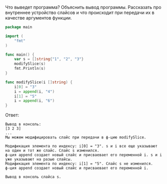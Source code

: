 Что выведет программа? Объяснить вывод программы. Рассказать про внутреннее устройство слайсов и что происходит при передачи их в качестве аргументов функции.

```go
package main

import (
	"fmt"
)

func main() {
	var s = []string{"1", "2", "3"}
	modifySlice(s)
	fmt.Println(s)
}

func modifySlice(i []string) {
	i[0] = "3"
	i = append(i, "4")
	i[1] = "5"
	i = append(i, "6")
}
```

Ответ:
```
Вывод в консоль:
[3 2 3]
...
Мы можем модифицировать слайс при передачи в ф-цию modifySlice.

Модификация элемента по индексу: i[0] = "3". s и i все еще указывают на один и тот же слайс. Слайс s изменился.
ф-ция append создает новый слайс и присваевает его переменной i. s и i уже указывают на разые слайсы.
Модификация элемента по индексу: i[1] = "5". Слайс s не изменился.
ф-ция append создает новый слайс и присваевает его переменной i.

Вывод в консоль слайса s. 

```
